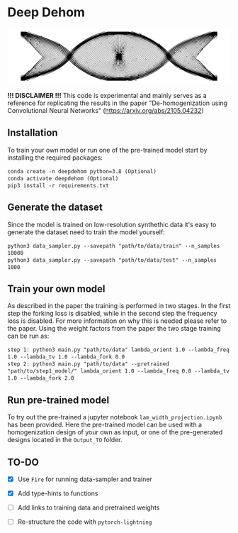 # Deep Dehom

![alt text](https://github.com/elingaard/deep-dehom/blob/main/double_clamped_200_50_vol_0.25_MinMu_0.10_p10.png)

**!!! DISCLAIMER !!!**
This code is experimental and mainly serves as a reference for replicating the results in the paper "De-homogenization using Convolutional Neural Networks" (https://arxiv.org/abs/2105.04232)

## Installation
To train your own model or run one of the pre-trained model start by installing the required packages:
```
conda create -n deepdehom python=3.8 (Optional)
conda activate deepdehom (Optional)
pip3 install -r requirements.txt
```

## Generate the dataset
Since the model is trained on low-resolution synthethic data it's easy to generate the dataset need to train the model yourself:
```
python3 data_sampler.py --savepath "path/to/data/train" --n_samples 10000
python3 data_sampler.py --savepath "path/to/data/test" --n_samples 1000
```

## Train your own model
As described in the paper the training is performed in two stages. In the first step the forking loss is disabled, while in the second step the frequency loss is disabled. For more information on why this is needed please refer to the paper. Using the weight factors from the paper the two stage training can be run as:

```
step 1: python3 main.py "path/to/data" lambda_orient 1.0 --lambda_freq 1.0 --lambda_tv 1.0 --lambda_fork 0.0
step 2: python3 main.py "path/to/data" --pretrained "path/to/step1_model/" lambda_orient 1.0 --lambda_freq 0.0 --lambda_tv 1.0 --lambda_fork 2.0
```

## Run pre-trained model
To try out the pre-trained a jupyter notebook `lam_width_projection.ipynb` has been provided. Here the pre-trained model can be used with a homogenization design of your own as input, or one of the pre-generated designs located in the `Output_TO` folder.

## TO-DO
- [x] Use `Fire` for running data-sampler and trainer
- [x] Add type-hints to functions
- [ ] Add links to training data and pretrained weights 
- [ ] Re-structure the code with `pytorch-lightning`



